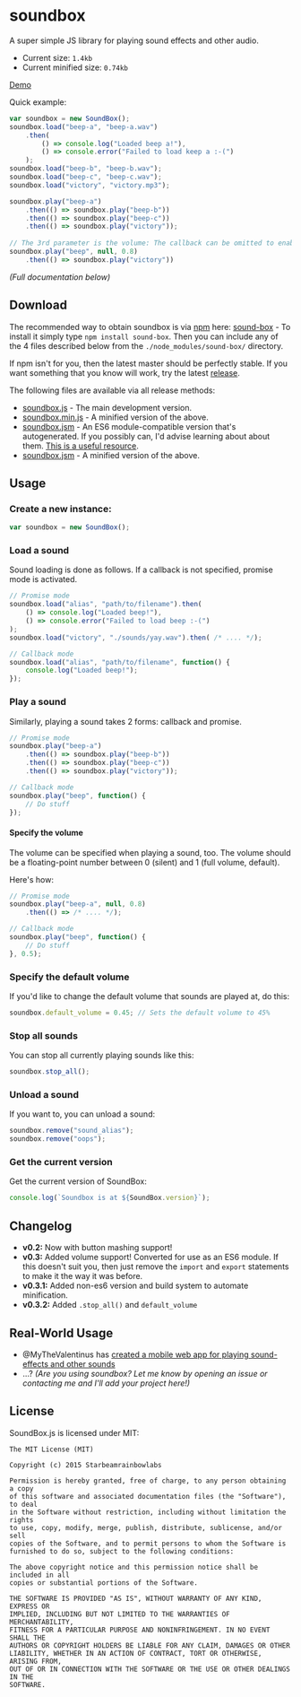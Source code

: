 # soundbox
A super simple JS library for playing sound effects and other audio.

 * Current size: `1.4kb`
 * Current minified size: `0.74kb`

[Demo](https://sbrl.github.io/soundbox/example.html)

Quick example:

```javascript
var soundbox = new SoundBox();
soundbox.load("beep-a", "beep-a.wav")
    .then(
        () => console.log("Loaded beep a!"),
        () => console.error("Failed to load keep a :-(")
    );
soundbox.load("beep-b", "beep-b.wav");
soundbox.load("beep-c", "beep-c.wav");
soundbox.load("victory", "victory.mp3");

soundbox.play("beep-a")
    .then(() => soundbox.play("beep-b"))
    .then(() => soundbox.play("beep-c"))
    .then(() => soundbox.play("victory"));
    
// The 3rd parameter is the volume: The callback can be omitted to enable promise mode
soundbox.play("beep", null, 0.8)
    .then(() => soundbox.play("victory"))
```

_(Full documentation below)_

## Download
The recommended way to obtain soundbox is via [npm](https://npmjs.org/) here: [sound-box](https://www.npmjs.com/package/sound-box) - To install it simply type `npm install sound-box`. Then you can include any of the 4 files described below from the `./node_modules/sound-box/` directory.

If npm isn't for you, then the latest master should be perfectly stable. If you want something that you know will work, try the latest [release](https://github.com/sbrl/soundbox/releases).

The following files are available via all release methods:
 * [soundbox.js](https://raw.githubusercontent.com/sbrl/soundbox/master/soundbox.js) - The main development version.
 * [soundbox.min.js](https://raw.githubusercontent.com/sbrl/soundbox/master/soundbox.min.js) - A minified version of the above.
 * [soundbox.jsm](https://raw.githubusercontent.com/sbrl/soundbox/master/soundbox.jsm) - An ES6 module-compatible version that's autogenerated. If you possibly can, I'd advise learning about about them. [This is a useful resource](https://jakearchibald.com/2017/es-modules-in-browsers/).
 * [soundbox.jsm](https://raw.githubusercontent.com/sbrl/soundbox/master/soundbox.min.jsm) - A minified version of the above.


## Usage

### Create a new instance:

```javascript
var soundbox = new SoundBox();
```

### Load a sound
Sound loading is done as follows. If a callback is not specified, promise mode is activated.

```javascript
// Promise mode
soundbox.load("alias", "path/to/filename").then(
    () => console.log("Loaded beep!"),
    () => console.error("Failed to load beep :-(")
);
soundbox.load("victory", "./sounds/yay.wav").then( /* .... */);
```

```javascript
// Callback mode
soundbox.load("alias", "path/to/filename", function() {
    console.log("Loaded beep!");
});
```

### Play a sound
Similarly, playing a sound takes 2 forms: callback and promise.

```javascript
// Promise mode
soundbox.play("beep-a")
    .then(() => soundbox.play("beep-b"))
    .then(() => soundbox.play("beep-c"))
    .then(() => soundbox.play("victory"));
```

```javascript
// Callback mode
soundbox.play("beep", function() {
	// Do stuff
});
```

#### Specify the volume
The volume can be specified when playing a sound, too. The volume should be a floating-point number between 0 (silent) and 1 (full volume, default).

Here's how:

```javascript
// Promise mode
soundbox.play("beep-a", null, 0.8)
    .then(() => /* .... */);
```

```javascript
// Callback mode
soundbox.play("beep", function() {
	// Do stuff
}, 0.5);
```

### Specify the default volume
If you'd like to change the default volume that sounds are played at, do this:

```javascript
soundbox.default_volume = 0.45; // Sets the default volume to 45%
```

### Stop all sounds
You can stop all currently playing sounds like this:

```javascript
soundbox.stop_all();
```

### Unload a sound
If you want to, you can unload a sound:

```javascript
soundbox.remove("sound_alias");
soundbox.remove("oops");
```

### Get the current version
Get the current version of SoundBox:

```javascript
console.log(`Soundbox is at ${SoundBox.version}`);
```

## Changelog
 * **v0.2:** Now with button mashing support!
 * **v0.3:** Added volume support! Converted for use as an ES6 module. If this doesn't suit you, then just remove the `import` and `export` statements to make it the way it was before.
 * **v0.3.1:** Added non-es6 version and build system to automate minification.
 * **v0.3.2:** Added `.stop_all()` and `default_volume`

## Real-World Usage
 - @MyTheValentinus has [created a mobile web app for playing sound-effects and other sounds](https://github.com/MyTheValentinus/soundbox)
 - ...? _(Are you using soundbox? Let me know by opening an issue or contacting me and I'll add your project here!)_

## License
SoundBox.js is licensed under MIT:

```
The MIT License (MIT)

Copyright (c) 2015 Starbeamrainbowlabs

Permission is hereby granted, free of charge, to any person obtaining a copy
of this software and associated documentation files (the "Software"), to deal
in the Software without restriction, including without limitation the rights
to use, copy, modify, merge, publish, distribute, sublicense, and/or sell
copies of the Software, and to permit persons to whom the Software is
furnished to do so, subject to the following conditions:

The above copyright notice and this permission notice shall be included in all
copies or substantial portions of the Software.

THE SOFTWARE IS PROVIDED "AS IS", WITHOUT WARRANTY OF ANY KIND, EXPRESS OR
IMPLIED, INCLUDING BUT NOT LIMITED TO THE WARRANTIES OF MERCHANTABILITY,
FITNESS FOR A PARTICULAR PURPOSE AND NONINFRINGEMENT. IN NO EVENT SHALL THE
AUTHORS OR COPYRIGHT HOLDERS BE LIABLE FOR ANY CLAIM, DAMAGES OR OTHER
LIABILITY, WHETHER IN AN ACTION OF CONTRACT, TORT OR OTHERWISE, ARISING FROM,
OUT OF OR IN CONNECTION WITH THE SOFTWARE OR THE USE OR OTHER DEALINGS IN THE
SOFTWARE.
```

